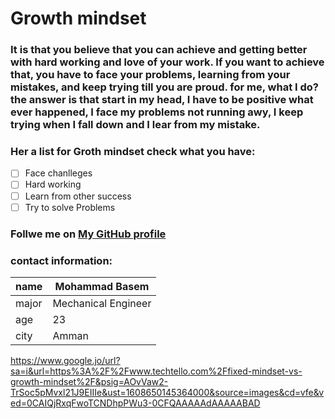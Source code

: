 # **Growth mindset**
### It is that you believe that you can achieve and getting better with hard working and love of your work. If you want to achieve that, you have to face your problems, learning from your mistakes, and keep trying till you are proud. for me, what I do? the answer is that start in my head, I have to be positive what ever happened, I face my problems not running awy, I keep trying when I fall down and I lear from my mistake. 
### Her a list for Groth mindset check what you have:
- [ ] Face chanlleges
- [ ] Hard working
- [ ] Learn from other success
- [ ] Try to solve Problems
### Follwe me on [My GitHub profile]( https://github.com/mzool)
### contact information:
| name  | Mohammad Basem     |
|------ |-------------------|
| major |Mechanical Engineer|
| age   |       23          |
| city  |        Amman      |
https://www.google.jo/url?sa=i&url=https%3A%2F%2Fwww.techtello.com%2Ffixed-mindset-vs-growth-mindset%2F&psig=AOvVaw2-TrSoc5pMvxl21J9EIIIe&ust=1608650145364000&source=images&cd=vfe&ved=0CAIQjRxqFwoTCNDhpPWu3-0CFQAAAAAdAAAAABAD
